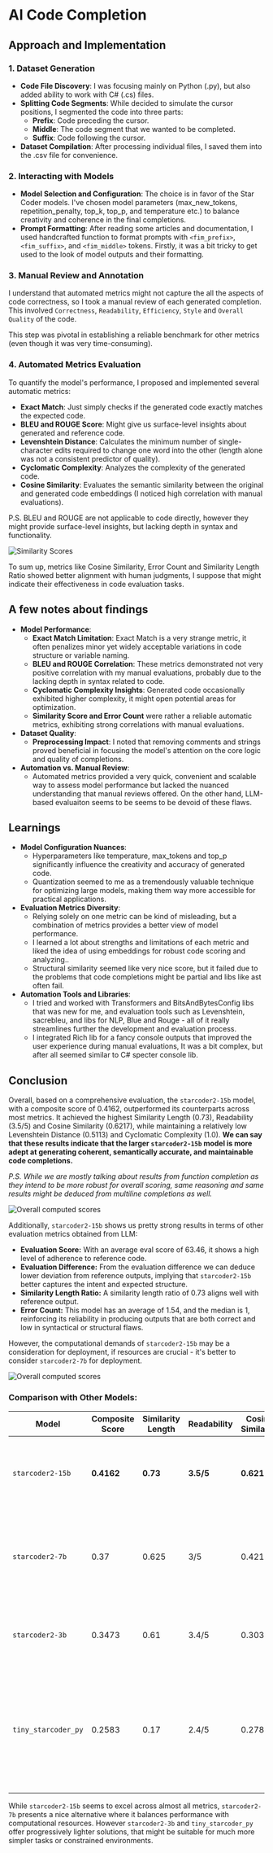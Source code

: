 # AI Code Completion

## Approach and Implementation

### 1. Dataset Generation

- **Code File Discovery**: I was focusing mainly on Python (.py), but also added ability to work with C# (.cs) files.
- **Splitting Code Segments**: While decided to simulate the cursor positions, I segmented the code into three parts:
  - **Prefix**: Code preceding the cursor.
  - **Middle**: The code segment that we wanted to be completed.
  - **Suffix**: Code following the cursor.
- **Dataset Compilation**: After processing individual files, I saved them into the .csv file for convenience.

### 2. Interacting with Models

- **Model Selection and Configuration**: The choice is in favor of the Star Coder models. I've chosen model parameters (max_new_tokens, repetition_penalty, top_k, top_p, and temperature etc.) to balance creativity and coherence in the final completions.
- **Prompt Formatting**: After reading some articles and documentation, I used handcrafted function to format prompts with `<fim_prefix>`, `<fim_suffix>`, and `<fim_middle>` tokens. Firstly, it was a bit tricky to get used to the look of model outputs and their formatting.

### 3. Manual Review and Annotation

I understand that automated metrics might not capture the all the aspects of code correctness, so I took a manual review of each generated completion. This involved `Correctness`, `Readability`, `Efficiency`, `Style` and `Overall Quality` of the code.

This step was pivotal in establishing a reliable benchmark for other metrics (even though it was very time-consuming).

### 4. Automated Metrics Evaluation

To quantify the model's performance, I proposed and implemented several automatic metrics:

- **Exact Match**: Just simply checks if the generated code exactly matches the expected code.
- **BLEU and ROUGE Score**: Might give us surface-level insights about generated and reference code.
- **Levenshtein Distance**: Calculates the minimum number of single-character edits required to change one word into the other (length alone was not a consistent predictor of quality).
- **Cyclomatic Complexity**: Analyzes the complexity of the generated code.
- **Cosine Similarity**: Evaluates the semantic similarity between the original and generated code embeddings (I noticed high correlation with manual evaluations).

P.S. BLEU and ROUGE are not applicable to code directly, however they might provide surface-level insights, but lacking depth in syntax and functionality.

![Similarity Scores](./Media/CosineSimilarity.png)

To sum up, metrics like Cosine Similarity, Error Count and Similarity Length Ratio showed better alignment with human judgments, I suppose that might indicate their effectiveness in code evaluation tasks.

## A few notes about findings

- **Model Performance**:
  - **Exact Match Limitation**: Exact Match is a very strange metric, it often penalizes minor yet widely acceptable variations in code structure or variable naming.
  - **BLEU and ROUGE Correlation**: These metrics demonstrated not very positive correlation with my manual evaluations, probably due to the lacking depth in syntax related to code.
  - **Cyclomatic Complexity Insights**: Generated code occasionally exhibited higher complexity, it might open potential areas for optimization.
  - **Similarity Score and Error Count** were rather a reliable automatic metrics, exhibiting strong correlations with manual evaluations.
- **Dataset Quality**:
  - **Preprocessing Impact**: I noted that removing comments and strings proved beneficial in focusing the model's attention on the core logic and quality of completions.
- **Automation vs. Manual Review**:
  - Automated metrics provided a very quick, convenient and scalable way to assess model performance but lacked the nuanced understanding that manual reviews offered. On the other hand, LLM-based evaluaiton seems to be seems to be devoid of these flaws.

## Learnings

- **Model Configuration Nuances**:
  - Hyperparameters like temperature, max_tokens and top_p significantly influence the creativity and accuracy of generated code.
  - Quantization seemed to me as a tremendously valuable technique for optimizing large models, making them way more accessible for practical applications.
- **Evaluation Metrics Diversity**:
  - Relying solely on one metric can be kind of misleading, but a combination of metrics provides a better view of model performance.
  - I learned a lot about strengths and limitations of each metric and liked the idea of using embeddings for robust code scoring and analyzing..
  - Structural similarity seemed like very nice score, but it failed due to the problems that code completions might be partial and libs like ast often fail.
- **Automation Tools and Libraries**:
  - I tried and worked with Transformers and BitsAndBytesConfig libs that was new for me, and evaluation tools such as Levenshtein, sacrebleu, and libs for NLP, Blue and Rouge - all of it really streamlines further the development and evaluation process.
  - I integrated Rich lib for a fancy console outputs that improved the user experience during manual evaluations, It was a bit complex, but after all seemed similar to C# specter console lib.

## Conclusion

Overall, based on a comprehensive evaluation, the `starcoder2-15b` model, with a composite score of 0.4162, outperformed its counterparts across most metrics. It achieved the highest Similarity Length (0.73), Readability (3.5/5) and Cosine Similarity (0.6217), while maintaining a relatively low Levenshtein Distance (0.5113) and Cyclomatic Complexity (1.0). **We can say that these results indicate that the larger `starcoder2-15b` model is more adept at generating coherent, semantically accurate, and maintainable code completions.**

_P.S. While we are mostly talking about results from function completion as they intend to be more robust for overall scoring, same reasoning and same results might be deduced from multiline completions as well._

![Overall computed scores](./Media/CompositeScore.png)

Additionally, `starcoder2-15b` shows us pretty strong results in terms of other evaluation metrics obtained from LLM:

- **Evaluation Score:** With an average eval score of 63.46, it shows a high level of adherence to reference code.
- **Evaluation Difference:** From the evaluation difference we can deduce lower deviation from reference outputs, implying that `starcoder2-15b` better captures the intent and expected structure.
- **Similarity Length Ratio:** A similarity length ratio of 0.73 aligns well with reference output.
- **Error Count:** This model has an average of 1.54, and the median is 1, reinforcing its reliability in producing outputs that are both correct and low in syntactical or structural flaws.

However, the computational demands of `starcoder2-15b` may be a consideration for deployment, if resources are crucial - it's better to consider `starcoder2-7b` for deployment.

![Overall computed scores](./Media/GeneralComparison.png)

### Comparison with Other Models:

| Model               | Composite Score | Similarity Length | Readability | Cosine Similarity | Eval Score | Error Count | Notes                                                                                                                                   |
|---------------------|-----------------|-------------------|-------------|-------------------|------------|-------------|-----------------------------------------------------------------------------------------------------------------------------------------|
| `starcoder2-15b`    | **0.4162**      | **0.73**          | **3.5/5**   | **0.6217**         | **0.85**       | **1.0**         | Highest performance across metrics; ideal for high-accuracy applications.                                                               |
| `starcoder2-7b`     | 0.37            | 0.625             | 3/5         | 0.4214            | 0.75       | 3.0         | Strong performance, slightly lower than `starcoder2-15b`, with really lower computational cost.                                         |
| `starcoder2-3b`     | 0.3473          | 0.61              | 3.4/5       | 0.3031            | 0.5        | 3.0         | Moderate capabilities; suitable for less demanding applications.                                                                        |
| `tiny_starcoder_py` | 0.2583          | 0.17            | 2.4/5       | 0.2781            | 0.1        | 5.0         | Limited effectiveness; best suited for some kind of lightweight tasks where minimal resource usage is prioritized over qualited output. |


While `starcoder2-15b` seems to excel across almost all metrics, `starcoder2-7b` presents a nice alternative where it balances performance with computational resources. However `starcoder2-3b` and `tiny_starcoder_py` offer progressively lighter solutions, that might be suitable for much more simpler tasks or constrained environments.